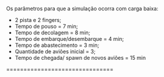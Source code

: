 Os parâmetros para que a simulação ocorra com carga baixa:

- 2 pista e 2 fingers;
- Tempo de pouso = 7 min;
- Tempo de decolagem = 8 min;
- Tempo de embarque/desembarque = 4 min;
- Tempo de abastecimento = 3 min;
- Quantidade de aviões inicial = 3;
- Tempo de chegada/ spawn de novos aviões = 15 min

===============================